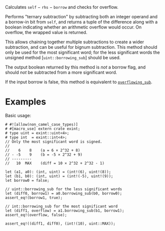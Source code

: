 Calculates `self` &minus; `rhs` &minus; `borrow` and checks for overflow.

Performs "ternary subtraction" by subtracting both an integer operand and a
borrow-in bit from `self`, and returns a tuple of the difference along with a
boolean indicating whether an arithmetic overflow would occur. On overflow, the
wrapped value is returned.

This allows chaining together multiple subtractions to create a wider
subtraction, and can be useful for bignum subtraction. This method should only
be used for the most significant word; for the less significant words the
unsigned method [`uint::borrowing_sub`] should be used.

The output boolean returned by this method is *not* a borrow flag, and should
*not* be subtracted from a more significant word.

If the input borrow is false, this method is equivalent to [`overflowing_sub`].

[`overflowing_sub`]: Self::overflowing_sub

# Examples

Basic usage:

```
# #![allow(non_camel_case_types)]
# #[macro_use] extern crate exint;
# type uint = exint::uint<4>;
# type int  = exint::int<4>;
// Only the most significant word is signed.
//
//    6    8    (a = 6 × 2^32 + 8)
// - -5    9    (b = -5 × 2^32 + 9)
// ---------
//   10  MAX    (diff = 10 × 2^32 + 2^32 - 1)

let (a1, a0): (int, uint) = (int!(6), uint!(8));
let (b1, b0): (int, uint) = (int!(-5), uint!(9));
let borrow0 = false;

// uint::borrowing_sub for the less significant words
let (diff0, borrow1) = a0.borrowing_sub(b0, borrow0);
assert_eq!(borrow1, true);

// int::borrowing_sub for the most significant word
let (diff1, overflow) = a1.borrowing_sub(b1, borrow1);
assert_eq!(overflow, false);

assert_eq!((diff1, diff0), (int!(10), uint::MAX));
```
